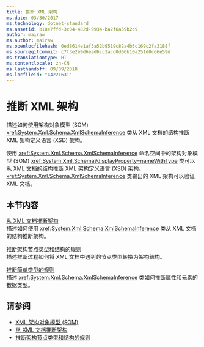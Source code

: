 ```yaml
---
title: 推断 XML 架构
ms.date: 03/30/2017
ms.technology: dotnet-standard
ms.assetid: b18e7ffd-3c04-482d-9934-ba2f6a59b2c9
author: mairaw
ms.author: mairaw
ms.openlocfilehash: 0ed8614e1af3a52b9519c82a4b5c169c2fa3188f
ms.sourcegitcommit: c7f3e2e9d6ead6cc3acd0d66b10a251d0c66e59d
ms.translationtype: HT
ms.contentlocale: zh-CN
ms.lasthandoff: 09/09/2018
ms.locfileid: "44221631"
---
```

# <a name="inferring-an-xml-schema"></a>推断 XML 架构
描述如何使用架构对象模型 (SOM) <xref:System.Xml.Schema.XmlSchemaInference> 类从 XML 文档的结构推断 XML 架构定义语言 (XSD) 架构。  
  
 使用 <xref:System.Xml.Schema.XmlSchemaInference> 命名空间中的架构对象模型 (SOM) <xref:System.Xml.Schema?displayProperty=nameWithType> 类可以从 XML 文档的结构推断 XML 架构定义语言 (XSD) 架构。 <xref:System.Xml.Schema.XmlSchemaInference> 类输出的 XML 架构可以验证 XML 文档。  
  
## <a name="in-this-section"></a>本节内容  
 [从 XML 文档推断架构](../../../../docs/standard/data/xml/inferring-schemas-from-xml-documents.md)  
 描述如何使用 <xref:System.Xml.Schema.XmlSchemaInference> 类从 XML 文档的结构推断架构。  
  
 [推断架构节点类型和结构的规则](../../../../docs/standard/data/xml/rules-for-inferring-schema-node-types-and-structure.md)  
 描述推断过程如何将 XML 文档中遇到的节点类型转换为架构结构。  
  
 [推断简单类型的规则](../../../../docs/standard/data/xml/rules-for-inferring-simple-types.md)  
 描述 <xref:System.Xml.Schema.XmlSchemaInference> 类如何推断属性和元素的数据类型。  
  
## <a name="see-also"></a>请参阅

- [XML 架构对象模型 (SOM)](../../../../docs/standard/data/xml/xml-schema-object-model-som.md)  
- [从 XML 文档推断架构](../../../../docs/standard/data/xml/inferring-schemas-from-xml-documents.md)  
- [推断架构节点类型和结构的规则](../../../../docs/standard/data/xml/rules-for-inferring-schema-node-types-and-structure.md)

